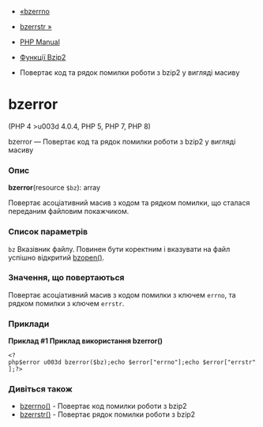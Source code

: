 - [«bzerrno](function.bzerrno.md)
- [bzerrstr »](function.bzerrstr.md)

- [PHP Manual](index.md)
- [Функції Bzip2](ref.bzip2.md)
- Повертає код та рядок помилки роботи з bzip2 у вигляді масиву

# bzerror

(PHP 4 \>u003d 4.0.4, PHP 5, PHP 7, PHP 8)

bzerror — Повертає код та рядок помилки роботи з bzip2 у вигляді масиву

### Опис

**bzerror**(resource `$bz`): array

Повертає асоціативний масив з кодом та рядком помилки, що сталася
переданим файловим покажчиком.

### Список параметрів

`bz`
Вказівник файлу. Повинен бути коректним і вказувати на файл успішно
відкритий [bzopen()](function.bzopen.md).

### Значення, що повертаються

Повертає асоціативний масив з кодом помилки з ключем `errno`, та
рядком помилки з ключем `errstr`.

### Приклади

**Приклад #1 Приклад використання **bzerror()****

` <?php$error u003d bzerror($bz);echo $error["errno"];echo $error["errstr"];?> `

### Дивіться також

- [bzerrno()](function.bzerrno.md) - Повертає код помилки роботи з
bzip2
- [bzerrstr()](function.bzerrstr.md) - Повертає рядок помилки
роботи з bzip2
